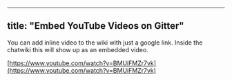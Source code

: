 
---
title: "Embed YouTube Videos on Gitter"
---

You can add inline video to the wiki with just a google link. Inside the chatwiki this will show up as an embedded video.

[https://www.youtube.com/watch?v=BMUiFMZr7vk](https://www.youtube.com/watch?v=BMUiFMZr7vk)
